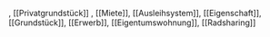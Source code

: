, [[Privatgrundstück]]
, [[Miete]], [[Ausleihsystem]], [[Eigenschaft]], [[Grundstück]], [[Erwerb]], [[Eigentumswohnung]], [[Radsharing]]